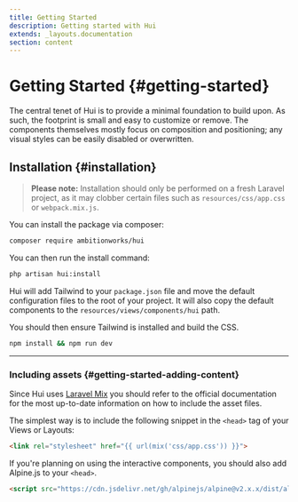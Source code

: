 ```yaml
---
title: Getting Started
description: Getting started with Hui
extends: _layouts.documentation
section: content
---
```


# Getting Started {#getting-started}

The central tenet of <span class="inline-block px-2 bg-gradient-to-br from-blue-500 to-purple-600 rounded-lg font-semibold">Hui</span> is to provide a minimal foundation to build upon. As such, the footprint is small and easy to customize or remove. The components themselves mostly focus on composition and positioning; any visual styles can be easily disabled or overwritten.

## Installation {#installation}

> **Please note:** Installation should only be performed on a fresh Laravel project, as it may clobber certain files such as `resources/css/app.css` or `webpack.mix.js`.

You can install the package via composer:

```bash
composer require ambitionworks/hui
```

You can then run the install command:

```bash
php artisan hui:install
```

<span class="inline-block px-2 bg-gradient-to-br from-blue-500 to-purple-600 rounded-lg font-semibold">Hui</span> will add Tailwind to your `package.json` file and move the default configuration files to the root of your project. It will also copy the default components to the `resources/views/components/hui` path.

You should then ensure Tailwind is installed and build the CSS.

```bash
npm install && npm run dev
```

---

### Including assets {#getting-started-adding-content}

Since <span class="inline-block px-2 bg-gradient-to-br from-blue-500 to-purple-600 rounded-lg font-semibold">Hui</span> uses [Laravel Mix](https://laravel.com/docs/8.x/mix) you should refer to the official documentation for the most up-to-date information on how to include the asset files.

The simplest way is to include the following snippet in the `<head>` tag of your Views or Layouts:

```html
<link rel="stylesheet" href="{{ url(mix('css/app.css')) }}">
```

If you're planning on using the interactive components, you should also add Alpine.js to your `<head>`.

```html
<script src="https://cdn.jsdelivr.net/gh/alpinejs/alpine@v2.x.x/dist/alpine.min.js" defer></script>
```
